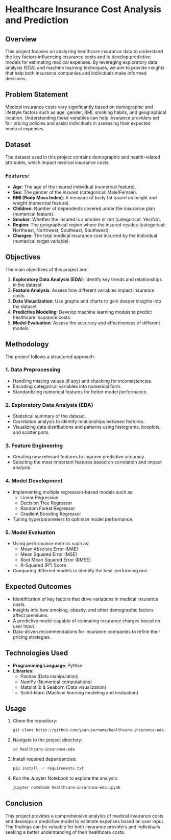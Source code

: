 # Healthcare Insurance Cost Analysis and Prediction

## Overview
This project focuses on analyzing healthcare insurance data to understand the key factors influencing insurance costs and to develop predictive models for estimating medical expenses. By leveraging exploratory data analysis (EDA) and machine learning techniques, we aim to provide insights that help both insurance companies and individuals make informed decisions.

## Problem Statement
Medical insurance costs vary significantly based on demographic and lifestyle factors such as age, gender, BMI, smoking habits, and geographical location. Understanding these variables can help insurance providers set fair pricing policies and assist individuals in assessing their expected medical expenses.

## Dataset
The dataset used in this project contains demographic and health-related attributes, which impact medical insurance costs.

### Features:
- **Age**: The age of the insured individual (numerical feature).
- **Sex**: The gender of the insured (categorical: Male/Female).
- **BMI (Body Mass Index)**: A measure of body fat based on height and weight (numerical feature).
- **Children**: Number of dependents covered under the insurance plan (numerical feature).
- **Smoker**: Whether the insured is a smoker or not (categorical: Yes/No).
- **Region**: The geographical region where the insured resides (categorical: Northeast, Northwest, Southeast, Southwest).
- **Charges**: The total medical insurance cost incurred by the individual (numerical target variable).

## Objectives
The main objectives of this project are:
1. **Exploratory Data Analysis (EDA)**: Identify key trends and relationships in the dataset.
2. **Feature Analysis**: Assess how different variables impact insurance costs.
3. **Data Visualization**: Use graphs and charts to gain deeper insights into the dataset.
4. **Predictive Modeling**: Develop machine learning models to predict healthcare insurance costs.
5. **Model Evaluation**: Assess the accuracy and effectiveness of different models.

## Methodology
The project follows a structured approach:

### 1. Data Preprocessing
- Handling missing values (if any) and checking for inconsistencies.
- Encoding categorical variables into numerical form.
- Standardizing numerical features for better model performance.

### 2. Exploratory Data Analysis (EDA)
- Statistical summary of the dataset.
- Correlation analysis to identify relationships between features.
- Visualizing data distributions and patterns using histograms, boxplots, and scatter plots.

### 3. Feature Engineering
- Creating new relevant features to improve predictive accuracy.
- Selecting the most important features based on correlation and impact analysis.

### 4. Model Development
- Implementing multiple regression-based models such as:
  - Linear Regression
  - Decision Tree Regressor
  - Random Forest Regressor
  - Gradient Boosting Regressor
- Tuning hyperparameters to optimize model performance.

### 5. Model Evaluation
- Using performance metrics such as:
  - Mean Absolute Error (MAE)
  - Mean Squared Error (MSE)
  - Root Mean Squared Error (RMSE)
  - R-Squared (R²) Score
- Comparing different models to identify the best-performing one.

## Expected Outcomes
- Identification of key factors that drive variations in medical insurance costs.
- Insights into how smoking, obesity, and other demographic factors affect premiums.
- A predictive model capable of estimating insurance charges based on user input.
- Data-driven recommendations for insurance companies to refine their pricing strategies.

## Technologies Used
- **Programming Language**: Python
- **Libraries**:
  - Pandas (Data manipulation)
  - NumPy (Numerical computations)
  - Matplotlib & Seaborn (Data visualization)
  - Scikit-learn (Machine learning modeling and evaluation)

## Usage
1. Clone the repository:
   ```bash
   git clone https://github.com/yourusername/healthcare-insurance-eda.git
   ```
2. Navigate to the project directory:
   ```bash
   cd healthcare-insurance-eda
   ```
3. Install required dependencies:
   ```bash
   pip install -r requirements.txt
   ```
4. Run the Jupyter Notebook to explore the analysis:
   ```bash
   jupyter notebook healthcare-insurance-eda.ipynb
   ```

## Conclusion
This project provides a comprehensive analysis of medical insurance costs and develops a predictive model to estimate expenses based on user input. The findings can be valuable for both insurance providers and individuals seeking a better understanding of their healthcare costs.

